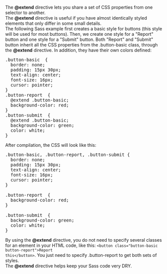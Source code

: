 The <b>@extend</b> directive lets you share a set of CSS properties from one selector to another.
<br>
The <b>@extend</b> directive is useful if you have almost identically styled elements that only differ in some small details.
<br>
The following Sass example first creates a basic style for buttons (this style will be used for most buttons). Then, we create one style for a "Report" button and one style for a "Submit" button. Both "Report" and "Submit" button inherit all the CSS properties from the .button-basic class, through the <b>@extend</b> directive. In addition, they have their own colors defined:
<pre>
.button-basic  {
  border: none;
  padding: 15px 30px;
  text-align: center;
  font-size: 16px;
  cursor: pointer;
}
.button-report  {
  @extend .button-basic;
  background-color: red;
}
.button-submit  {
  @extend .button-basic;
  background-color: green;
  color: white;
}
</pre>
After compilation, the CSS will look like this:
<pre>
.button-basic, .button-report, .button-submit {
  border: none;
  padding: 15px 30px;
  text-align: center;
  font-size: 16px;
  cursor: pointer;
}

.button-report  {
  background-color: red;
}

.button-submit  {
  background-color: green;
  color: white;
}
</pre>
By using the <b>@extend</b> directive, you do not need to specify several classes for an element in your HTML code, like this: <code>&lt;button class="button-basic button-report"&gt;Report this&lt;/button&gt;</code>. You just need to specify .button-report to get both sets of styles.
<br>
The <b>@extend</b> directive helps keep your Sass code very DRY.
